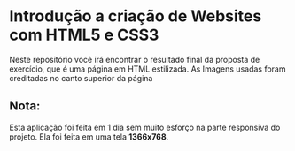 # Introdução a criação de Websites com HTML5 e CSS3

Neste repositório você irá encontrar o resultado final da proposta de exercício, que é uma página em HTML estilizada. As Imagens usadas foram creditadas no canto superior da página

## Nota:

Esta aplicação foi feita em 1 dia sem muito esforço na parte responsiva do projeto. Ela foi feita em uma tela **1366x768**.